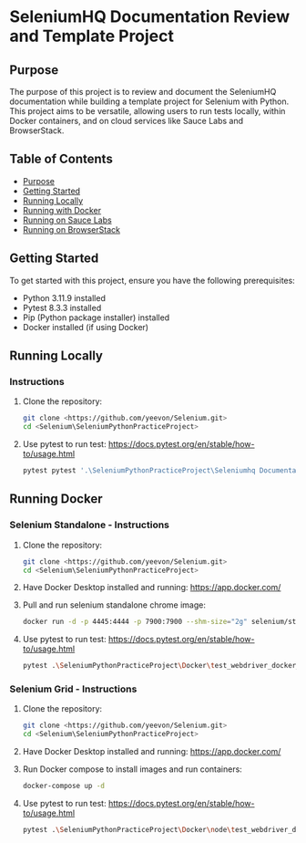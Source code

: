 # SeleniumHQ Documentation Review and Template Project

## Purpose
The purpose of this project is to review and document the SeleniumHQ documentation while building a template project for Selenium with Python. This project aims to be versatile, allowing users to run tests locally, within Docker containers, and on cloud services like Sauce Labs and BrowserStack.

## Table of Contents
- [Purpose](#purpose)
- [Getting Started](#getting-started)
- [Running Locally](#running-locally)
- [Running with Docker](#running-with-docker)
- [Running on Sauce Labs](#running-on-sauce-labs)
- [Running on BrowserStack](#running-on-browserstack)

## Getting Started
To get started with this project, ensure you have the following prerequisites:
- Python 3.11.9 installed
- Pytest 8.3.3 installed
- Pip (Python package installer) installed
- Docker installed (if using Docker)

## Running Locally
### Instructions
1. Clone the repository:
   ```bash
   git clone <https://github.com/yeevon/Selenium.git>
   cd <Selenium\SeleniumPythonPracticeProject>
2. Use pytest to run test: https://docs.pytest.org/en/stable/how-to/usage.html
   ```bash
   pytest pytest '.\SeleniumPythonPracticeProject\Seleniumhq Documentation\test_webdriver.py'
   
## Running Docker
### Selenium Standalone - Instructions
1. Clone the repository:
   ```bash
   git clone <https://github.com/yeevon/Selenium.git>
   cd <Selenium\SeleniumPythonPracticeProject>
2. Have Docker Desktop installed and running: https://app.docker.com/


3. Pull and run selenium standalone chrome image:
   ```bash
   docker run -d -p 4445:4444 -p 7900:7900 --shm-size="2g" selenium/standalone-chrome:latest
3. Use pytest to run test: https://docs.pytest.org/en/stable/how-to/usage.html
   ```bash
   pytest .\SeleniumPythonPracticeProject\Docker\test_webdriver_docker_standalone_chrome.py
   
### Selenium Grid - Instructions
1. Clone the repository:
   ```bash
   git clone <https://github.com/yeevon/Selenium.git>
   cd <Selenium\SeleniumPythonPracticeProject>
2. Have Docker Desktop installed and running: https://app.docker.com/


3. Run Docker compose to install images and run containers:
   ```bash
   docker-compose up -d
3. Use pytest to run test: https://docs.pytest.org/en/stable/how-to/usage.html
   ```bash
   pytest .\SeleniumPythonPracticeProject\Docker\node\test_webdriver_docker_node_chrome.py